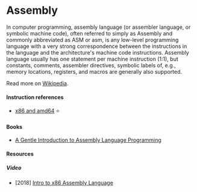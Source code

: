 # Assembly

In computer programming, assembly language (or assembler language, or symbolic machine code), often referred to simply as Assembly and commonly abbreviated as ASM or asm, is any low-level programming language with a very strong correspondence between the instructions in the language and the architecture's machine code instructions. Assembly language usually has one statement per machine instruction (1:1), but constants, comments, assembler directives, symbolic labels of, e.g., memory locations, registers, and macros are generally also supported.

Read more on [Wikipedia](https://en.wikipedia.org/wiki/Assembly_language).

#### Instruction references
- [x86 and amd64](https://www.felixcloutier.com/x86) ⭐

#### Books
- [A Gentle Introduction to Assembly Language Programming](https://github.com/pkivolowitz/asm_book)

#### Resources

##### Video
- [2018] [Intro to x86 Assembly Language](https://www.youtube.com/playlist?list=PLmxT2pVYo5LB5EzTPZGfFN0c2GDiSXgQe)
